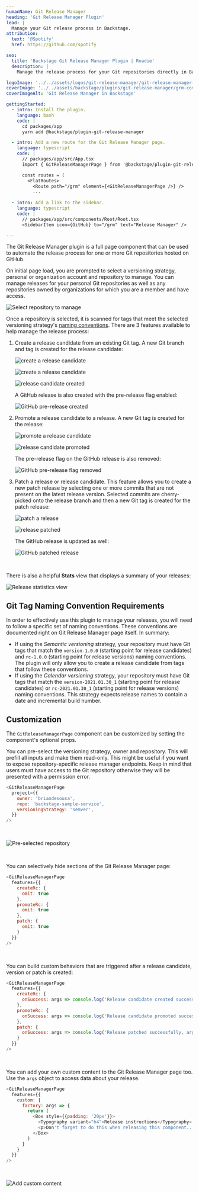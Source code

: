 ```yaml
---
humanName: Git Release Manager
heading: 'Git Release Manager Plugin'
lead: |
  Manage your Git release process in Backstage.
attribution:
  text: '@Spotify'
  href: https://github.com/spotify

seo:
  title: 'Backstage Git Release Manager Plugin | Roadie'
  description: |
    Manage the release process for your Git repositories directly in Backstage, including integration with GitHub Releases.

logoImage: '../../assets/logos/git-release-manager/git-release-manager-logo.png'
coverImage: '../../assets/backstage/plugins/git-release-manager/grm-cover-image.png'
coverImageAlt: 'Git Release Manager in Backstage'

gettingStarted:
  - intro: Install the plugin.
    language: bash
    code: |
      cd packages/app
      yarn add @backstage/plugin-git-release-manager

  - intro: Add a new route for the Git Release Manager page.
    language: typescript
    code: |
      // packages/app/src/App.tsx
      import { GitReleaseManagerPage } from '@backstage/plugin-git-release-manager';

      const routes = (
        <FlatRoutes>
          <Route path="/grm" element={<GitReleaseManagerPage />} />
          ...
  
  - intro: Add a link to the sidebar.
    language: typescript
    code: |
      // packages/app/src/components/Root/Root.tsx
      <SidebarItem icon={GitHub} to="/grm" text="Release Manager" />

---
```


The Git Release Manager plugin is a full page component that can be used to automate the release process for one or more Git repositories hosted on GitHub.

On initial page load, you are prompted to select a versioning strategy, personal or organization account and repository to manage. You can manage releases for your personal Git repositories as well as any repositories owned by organizations for which you are a member and have access.

![Select repository to manage](../../assets/backstage/plugins/git-release-manager/grm-select-repo.png)

Once a repository is selected, it is scanned for tags that meet the selected versioning strategy's [naming conventions](#git-tag-naming-convention-requirements). There are 3 features available to help manage the release process:

1. Create a release candidate from an existing Git tag. A new Git branch and tag is created for the release candidate:

    ![create a release candidate](../../assets/backstage/plugins/git-release-manager/grm-create-rc.png)

    ![create a release candidate](../../assets/backstage/plugins/git-release-manager/grm-create-rc.png)

    ![release candidate created](../../assets/backstage/plugins/git-release-manager/grm-create-rc-result.png)

    A GitHub release is also created with the pre-release flag enabled:

    ![GitHub pre-release created](../../assets/backstage/plugins/git-release-manager/grm-github-pre-release.png)

2. Promote a release candidate to a release. A new Git tag is created for the release:

    ![promote a release candidate](../../assets/backstage/plugins/git-release-manager/grm-create-rc.png)

    ![release candidate promoted ](../../assets/backstage/plugins/git-release-manager/grm-create-rc-result.png)

    The pre-release flag on the GitHub release is also removed:

    ![GitHub pre-release flag removed](../../assets/backstage/plugins/git-release-manager/grm-github-release.png)

3. Patch a release or release candidate. This feature allows you to create a new patch release by selecting one or more commits that are not present on the latest release version. Selected commits are cherry-picked onto the release branch and then a new Git tag is created for the patch release:

    ![patch a release](../../assets/backstage/plugins/git-release-manager/grm-patch-release.png)

    ![release patched](../../assets/backstage/plugins/git-release-manager/grm-patch-release-result.png)

    The GitHub release is updated as well:

    ![GitHub patched release](../../assets/backstage/plugins/git-release-manager/grm-github-patched-release.png)

<br/>

There is also a helpful **Stats** view that displays a summary of your releases:

![Release statistics view](../../assets/backstage/plugins/git-release-manager/grm-stats.png)

## Git Tag Naming Convention Requirements

In order to effectively use this plugin to manage your releases, you will need to follow a specific set of naming conventions. These conventions are documented right on Git Release Manager page itself. In summary:

* If using the *Semantic versioning* strategy, your repository must have Git tags that match the `version-1.0.0` (starting point for release candidates) and `rc-1.0.0` (starting point for release versions) naming conventions. The plugin will only allow you to create a release candidate from tags that follow these conventions.
* If using the *Calendar versioning* strategy, your repository must have Git tags that match the `version-2021.01.30_1` (starting point for release candidates) or `rc-2021.01.30_1` (starting point for release versions) naming conventions. This strategy expects release names to contain a date and incremental build number.

## Customization

The `GitReleaseManagerPage` component can be customized by setting the component's optional props.

You can pre-select the versioning strategy, owner and repository. This will prefill all inputs and make them read-only. This might be useful if you want to expose repository-specific release manager endpoints. Keep in mind that users must have access to the Git repository otherwise they will be presented with a permission error.

```javascript
<GitReleaseManagerPage
  project={{
    owner: 'briandesousa',
    repo: 'backstage-sample-service',
    versioningStrategy: 'semver',
  }}
/>
```
<br/>

![Pre-selected repository](../../assets/backstage/plugins/git-release-manager/grm-customized-preset.png)

<br/>

You can selectively hide sections of the Git Release Manager page:

```javascript
<GitReleaseManagerPage
  features={{
    createRc: {
      omit: true
    },
    promoteRc: {
      omit: true
    },
    patch: {
      omit: true
    }
  }} 
/>
```
<br />

You can build custom behaviors that are triggered after a release candidate, version or patch is created:

```javascript
<GitReleaseManagerPage
  features={{
    createRc: {
      onSuccess: args => console.log('Release candidate created successfully, args: ' + JSON.stringify(args, null, 2))
    },
    promoteRc: {
      onSuccess: args => console.log('Release candidate promoted successfully, args: ' + JSON.stringify(args, null, 2))
    },
    patch: {
      onSuccess: args => console.log('Release patched successfully, args: ' + JSON.stringify(args, null, 2))
    }
  }} 
/>
```
<br/>

You can add your own custom content to the Git Release Manager page too. Use the `args` object to access data about your release.

```javascript
<GitReleaseManagerPage
  features={{
    custom: {
      factory: args => {
        return (
          <Box style={{padding: '20px'}}>
            <Typography variant="h4">Release instructions</Typography>
            <p>Don't forget to do this when releasing this component...</p>
          </Box>
        )
      }
    }
  }}
/>
```

<br/>

![Add custom content](../../assets/backstage/plugins/git-release-manager/grm-customized-new-feature.png)
